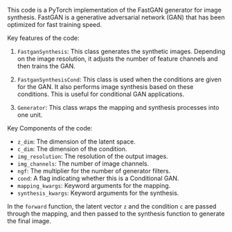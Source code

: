 This code is a PyTorch implementation of the FastGAN generator for image synthesis. FastGAN is a generative adversarial network (GAN) that has been optimized for fast training speed.

Key features of the code:

1. `FastganSynthesis`: This class generates the synthetic images. Depending on the image resolution, it adjusts the number of feature channels and then trains the GAN.

2. `FastganSynthesisCond`: This class is used when the conditions are given for the GAN. It also performs image synthesis based on these conditions. This is useful for conditional GAN applications.

3. `Generator`: This class wraps the mapping and synthesis processes into one unit.

Key Components of the code:

- `z_dim`: The dimension of the latent space.
- `c_dim`: The dimension of the condition.
- `img_resolution`: The resolution of the output images.
- `img_channels`: The number of image channels.
- `ngf`: The multiplier for the number of generator filters.
- `cond`: A flag indicating whether this is a Conditional GAN.
- `mapping_kwargs`: Keyword arguments for the mapping.
- `synthesis_kwargs`: Keyword arguments for the synthesis.

In the `forward` function, the latent vector `z` and the condition `c` are passed through the mapping, and then passed to the synthesis function to generate the final image.